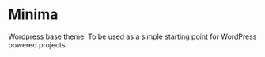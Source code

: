 Minima
======

Wordpress base theme. To be used as a simple starting point for WordPress powered projects.
